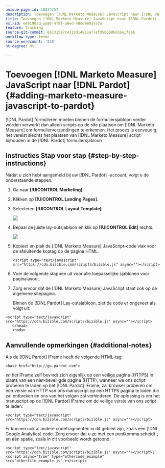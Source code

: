 ```yaml
---
unique-page-id: 18874757
description: Toevoegen [!DNL Marketo Measure] JavaScript naar [!DNL Pardot] - [!DNL Marketo Measure] - Productdocumentatie
title: Toevoegen [!DNL Marketo Measure] JavaScript naar [!DNL Pardot]
exl-id: e49190ad-aa86-4f8f-a9ed-48de9e937a7e
feature: Tracking
source-git-commit: 8ac315e7c4110d14811e77ef0586bd663ea1f8ab
workflow-type: tm+mt
source-wordcount: '238'
ht-degree: 0%

---
```


# Toevoegen [!DNL Marketo Measure] JavaScript naar [!DNL Pardot] {#adding-marketo-measure-javascript-to-pardot}

[!DNL Pardot] formulieren moeten binnen de formuliersjabloon verder worden verwerkt dan alleen scripts op de site plaatsen om [!DNL Marketo Measure] om formulierverzendingen te erkennen. Het proces is eenvoudig; het vereist slechts het plaatsen van [!DNL Marketo Measure] script bijhouden in de [!DNL Pardot] formuliersjabloon

## Instructies Stap voor stap {#step-by-step-instructions}

Nadat u zich hebt aangemeld bij uw [!DNL Pardot] -account, volgt u de onderstaande stappen.

1. Ga naar **[!UICONTROL Marketing]**.

1. Klikken op **[!UICONTROL Landing Pages]**.

1. Selecteren **[!UICONTROL Layout Template]**.

   ![](assets/1-3.png)

1. Bepaal de juiste lay-outsjabloon en klik op **[!UICONTROL Edit]** rechts.

   ![](assets/2-1.png)

1. Kopieer en plak de [!DNL Marketo Measure] JavaScript-code vlak voor de afsluitende koptag op de pagina HTML.

   `<script type="text/javascript" src="https://cdn.bizible.com/scripts/bizible.js" async=""></script>`

1. Voer de volgende stappen uit voor alle toepasselijke sjablonen voor paginalayout.

1. Zorg ervoor dat de [!DNL Marketo Measure] JavaScript staat ook op de algemene sitepagina.

   Binnen de [!DNL Pardot] Lay-outsjabloon, ziet de code er ongeveer als volgt uit:

```text
<script type="text/javascript" src="https://cdn.bizible.com/scripts/bizible.js" async=""></script>
   </head>
   <body>
```

## Aanvullende opmerkingen {#additional-notes}

Als de [!DNL Pardot] IFrame heeft de volgende HTML-tag:

`<base href="http://go.pardot.com">`

_en_ het IFrame zelf bevindt zich eigenlijk op een veilige pagina (HTTPS) in plaats van een niet-beveiligde pagina (HTTP), wanneer we ons script proberen te laden op het [!DNL Pardot] IFrame, zal browser proberen om een versie van HTTP van ons manuscript op een HTTPS pagina te laden die zal ontbreken en ons van het volgen zal verhinderen. De oplossing is om het manuscript op de [!DNL Pardot] IFrame om de veilige versie van ons script te laden:

`<script type="text/javascript" src="https://cdn.bizible.com/scripts/bizible.js" async=""></script>`

Er kunnen ook al andere codefragmenten in dit gebied zijn, zoals een [!DNL Google Analytics] code. Zorg ervoor dat u ze met een puntkomma scheidt `;` en één spatie, zoals in dit voorbeeld wordt getoond:

`<script type="text/javascript" src="https://cdn.bizible.com/scripts/bizible.js" async=""></script>; <script async="true" type="othercode_example" src="otherfile_example.js" ></script>`
